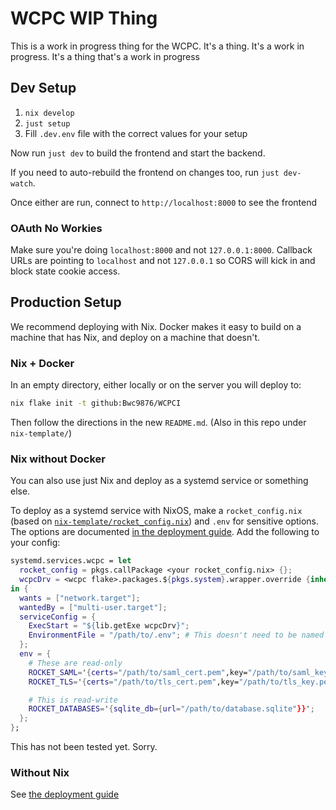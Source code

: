 
# WCPC WIP Thing

This is a work in progress thing for the WCPC. It's a thing. It's a work in progress. It's a thing that's a work in progress

## Dev Setup

1. `nix develop`
2. `just setup`
3. Fill `.dev.env` file with the correct values for your setup

Now run `just dev` to build the frontend and start the backend.

If you need to auto-rebuild the frontend on changes too, run `just dev-watch`.

Once either are run, connect to `http://localhost:8000` to see the frontend

### OAuth No Workies

Make sure you're doing `localhost:8000` and not `127.0.0.1:8000`.
Callback URLs are pointing to `localhost` and not `127.0.0.1`
so CORS will kick in and block state cookie access.

## Production Setup

We recommend deploying with Nix. Docker makes it easy to build on a machine that has Nix, and deploy on a machine that doesn't.


### Nix + Docker

In an empty directory, either locally or on the server you will deploy to:

```sh
nix flake init -t github:Bwc9876/WCPCI
```
Then follow the directions in the new `README.md`. (Also in this repo under `nix-template/`)

### Nix without Docker

You can also use just Nix and deploy as a systemd service or something else.

To deploy as a systemd service with NixOS, make a `rocket_config.nix` (based on [`nix-template/rocket_config.nix`](/nix-template/rocket_config.nix)) and `.env` for sensitive options. The options are documented [in the deployment guide](/DEPLOYMENT.md#configuration). Add the following to your config:
```nix
systemd.services.wcpc = let
  rocket_config = pkgs.callPackage <your rocket_config.nix> {};
  wcpcDrv = <wcpc flake>.packages.${pkgs.system}.wrapper.override {inherit rocket_config;};
in {
  wants = ["network.target"];
  wantedBy = ["multi-user.target"];
  serviceConfig = {
    ExecStart = "${lib.getExe wcpcDrv}";
    EnvironmentFile = "/path/to/.env"; # This doesn't need to be named `.env`
  };
  env = {
    # These are read-only
    ROCKET_SAML='{certs="/path/to/saml_cert.pem",key="/path/to/saml_key.pem"}';
    ROCKET_TLS='{certs="/path/to/tls_cert.pem",key="/path/to/tls_key.pem"}';

    # This is read-write
    ROCKET_DATABASES='{sqlite_db={url="/path/to/database.sqlite"}}';
  };
};

```
This has not been tested yet. Sorry.
<!-- TODO(Spoon): test this -->

### Without Nix

See [the deployment guide](/DEPLOYMENT.md)
